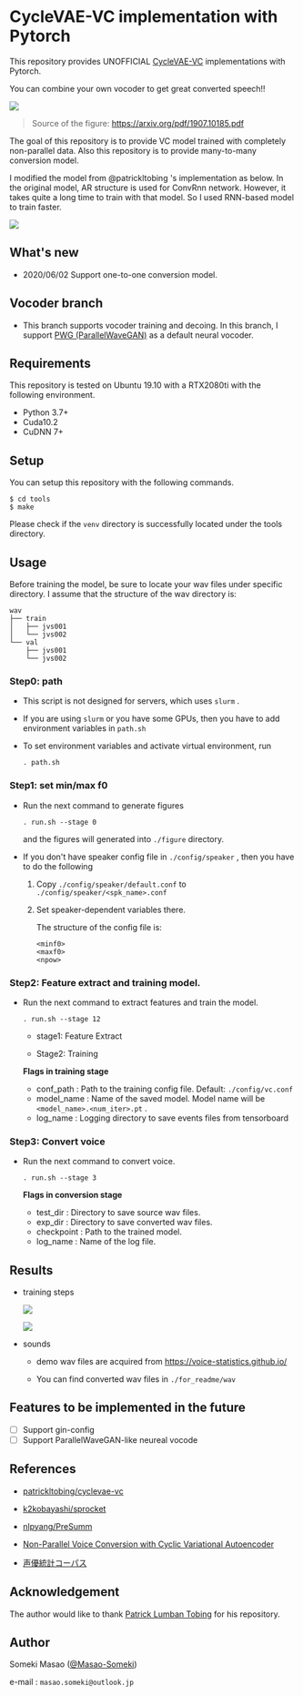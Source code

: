 # CycleVAE-VC implementation with Pytorch

This repository provides UNOFFICIAL [CycleVAE-VC](https://arxiv.org/abs/1907.10185) implementations with Pytorch.

You can combine your own vocoder to get great converted speech!!

![](./for_readme/img/figure_1.png)

> Source of the figure: https://arxiv.org/pdf/1907.10185.pdf

The goal of this repository is to provide VC model trained with completely non-parallel data.
Also this repository is to provide many-to-many conversion model.

I modified the model from @patrickltobing 's implementation as below.
In the original model, AR structure is used for ConvRnn network. However, it takes quite a long time to train with that model. So I used RNN-based model to train faster.

![](./for_readme/img/structure.png)



## What's new

- 2020/06/02 	Support one-to-one conversion model.

## Vocoder branch
- This branch supports vocoder training and decoing. In this branch, I support [PWG (ParallelWaveGAN)](https://github.com/kan-bayashi/ParallelWaveGAN) as a default neural vocoder.

## Requirements

This repository is tested on Ubuntu 19.10 with a RTX2080ti with the following environment.

- Python 3.7+
- Cuda10.2
- CuDNN 7+



## Setup

You can setup this repository with the following commands.

```
$ cd tools
$ make
```

Please check if the `venv` directory is successfully located under the tools directory.



## Usage

Before training the model, be sure to locate your wav files under specific directory.
I assume that the structure of the wav directory is:
```
wav
├── train
│   ├── jvs001
│   └── jvs002
└── val
    ├── jvs001
    └── jvs002
```

### Step0: path

- This script is not designed for servers, which uses `slurm` .

- If you are using `slurm` or you have some GPUs, then you have to add environment variables in `path.sh` 

- To set environment variables and activate virtual environment, run

  ```
  . path.sh
  ```

  

### Step1: set min/max f0

- Run the next command to generate figures

  ```
  . run.sh --stage 0
  ```

  and the figures will generated into `./figure` directory.

- If you don't have speaker config file in `./config/speaker` , then you have to do the following

  1.  Copy `./config/speaker/default.conf`  to `./config/speaker/<spk_name>.conf`

  2. Set speaker-dependent variables there.

     The structure of the config file is:

     ```
     <minf0>
     <maxf0>
     <npow>
     ```



### Step2: Feature extract and training model.

- Run the next command to extract features and train the model.

  ```
  . run.sh --stage 12
  ```

  - stage1: Feature Extract

  - Stage2: Training

    

  **Flags in training stage** 

  - conf_path : Path to the training config file. Default: `./config/vc.conf`
  - model_name : Name of the saved model. Model name will be  `<model_name>.<num_iter>.pt` .
  - log_name : Logging directory to save events files from tensorboard


### Step3: Convert voice

- Run the next command to convert voice.

  ```
  . run.sh --stage 3
  ```
  

  **Flags in conversion stage** 

  - test_dir : Directory to save source wav files.
  - exp_dir : Directory to save converted wav files.
  - checkpoint : Path to the trained model.
  - log_name : Name of the log file.



## Results

- training steps

  ![](./for_readme/img/scalars_1.png)

  ![](./for_readme/img/scalars_2.png)

- sounds

  - demo wav files are acquired from https://voice-statistics.github.io/

  - You can find converted wav files in `./for_readme/wav` 


## Features to be implemented in the future
- [ ] Support gin-config
- [ ] Support ParallelWaveGAN-like neureal vocode

## References

- [patrickltobing/cyclevae-vc](https://github.com/patrickltobing/cyclevae-vc)

- [k2kobayashi/sprocket](https://github.com/k2kobayashi/sprocket)
- [nlpyang/PreSumm](https://github.com/nlpyang/PreSumm)
- [Non-Parallel Voice Conversion with Cyclic Variational Autoencoder](https://arxiv.org/abs/1907.10185)
- [声優統計コーパス](https://voice-statistics.github.io/)



## Acknowledgement

The author would like to thank [Patrick Lumban Tobing](https://arxiv.org/search/eess?searchtype=author&query=Tobing%2C+P+L) for his repository.



## Author

Someki Masao ([@Masao-Someki](https://github.com/Masao-Someki))

e-mail : `masao.someki@outlook.jp`


